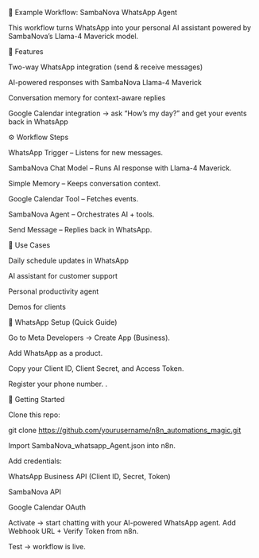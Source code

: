 📌 Example Workflow: SambaNova WhatsApp Agent

This workflow turns WhatsApp into your personal AI assistant powered by SambaNova’s Llama-4 Maverick model.

🔹 Features

Two-way WhatsApp integration (send & receive messages)

AI-powered responses with SambaNova Llama-4 Maverick

Conversation memory for context-aware replies

Google Calendar integration → ask “How’s my day?” and get your events back in WhatsApp

⚙️ Workflow Steps

WhatsApp Trigger – Listens for new messages.

SambaNova Chat Model – Runs AI response with Llama-4 Maverick.

Simple Memory – Keeps conversation context.

Google Calendar Tool – Fetches events.

SambaNova Agent – Orchestrates AI + tools.

Send Message – Replies back in WhatsApp.

🚀 Use Cases

Daily schedule updates in WhatsApp

AI assistant for customer support

Personal productivity agent

Demos for clients

🔧 WhatsApp Setup (Quick Guide)

Go to Meta Developers
 → Create App (Business).

Add WhatsApp as a product.

Copy your Client ID, Client Secret, and Access Token.

Register your phone number.
.

📂 Getting Started

Clone this repo:

git clone https://github.com/yourusername/n8n_automations_magic.git


Import SambaNova_whatsapp_Agent.json into n8n.

Add credentials:

WhatsApp Business API (Client ID, Secret, Token)

SambaNova API

Google Calendar OAuth

Activate → start chatting with your AI-powered WhatsApp agent.
Add Webhook URL + Verify Token from n8n.

Test → workflow is live.
